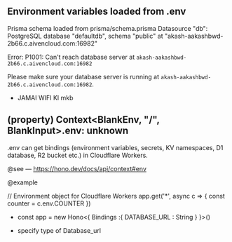## Environment variables loaded from .env
Prisma schema loaded from prisma/schema.prisma
Datasource "db": PostgreSQL database "defaultdb", schema "public" at "akash-aakashbwd-2b66.c.aivencloud.com:16982"

Error: P1001: Can't reach database server at `akash-aakashbwd-2b66.c.aivencloud.com:16982`

Please make sure your database server is running at `akash-aakashbwd-2b66.c.aivencloud.com:16982`.

- JAMAI WIFI KI mkb

## (property) Context<BlankEnv, "/", BlankInput>.env: unknown
.env can get bindings (environment variables, secrets, KV namespaces, D1 database, R2 bucket etc.) in Cloudflare Workers.

@see — https://hono.dev/docs/api/context#env

@example

// Environment object for Cloudflare Workers
app.get('*', async c => {
  const counter = c.env.COUNTER
})


- const app = new Hono<{
  Bindings :{
    DATABASE_URL : String
  }
}>()

- specify type of  Database_url


